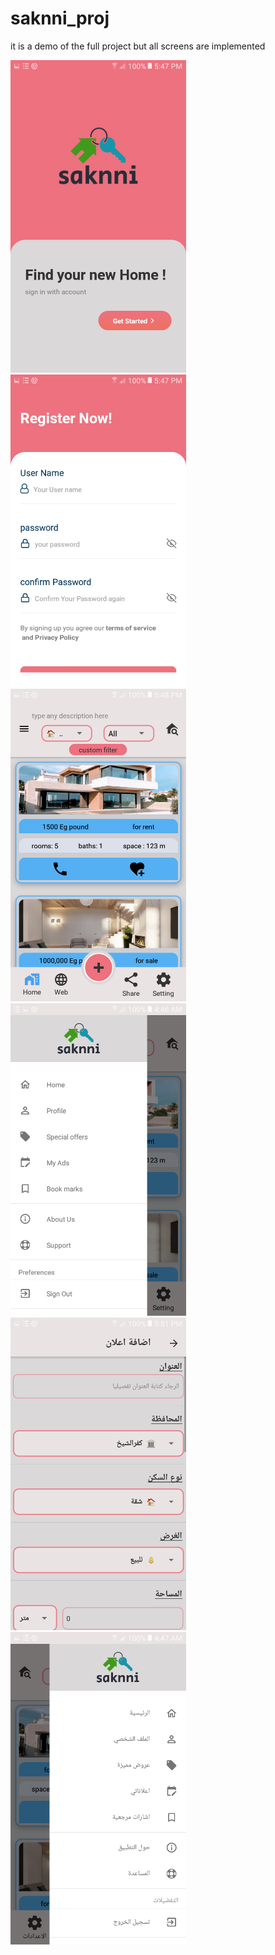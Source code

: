 # saknni_proj
it is a demo of the full project but all screens are implemented

<div>
<img src='screenShots/1.png' height='500' />
<img src='screenShots/2.png' height='500' />
<img src='screenShots/3.png' height='500' />
</div>

<div>
<img src="screenShots/4.png" height="500" />
<img src="screenShots/6.png" height="500" />
<img src="screenShots/5.png" height="500" />

</div>
